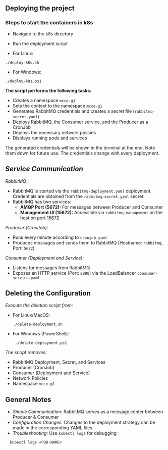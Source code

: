 ## **Deploying the project**
### **Steps to start the containers in k8s**
- Navigate to the k8s directory
- Run the deployment script

-  For Linux:
```
./deploy-k8s.sh
```
- For Windows:
```
./deploy-k8s.ps1
```
**The script performs the following tasks:**
   - Creates a namespace `mcce-g1`
   - Sets the context to the namespace `mcce-g1`
   - Generates RabbitMQ credentials and creates a secret file (`rabbitmq-secret.yaml`)
   - Deploys RabbitMQ, the Consumer service, and the Producer as a CronJob
   - Deploys the necessary network policies
   - Displays running pods and services

The generated credentials will be shown in the terminal at the end. Note them down for future use.
The credentials change with every deployment.


## *Service Communication*
*RabbitMQ:*
   - RabbitMQ is started via the `rabbitmq-deployment.yaml` deployment.
     Credentials are obtained from the `rabbitmq-secret.yaml` secret.
   - RabbitMQ has two services:
     - **AMQP Port (5672):** For messages between Producer and Consumer
     - **Management UI (15672):** Accessible via `rabbitmq-management` on the host on port 15672

*Producer (CronJob):*
   - Runs every minute according to `cronjob.yaml`
   - Produces messages and sends them to RabbitMQ (Hostname: `rabbitmq`, Port: `5672`)

*Consumer (Deployment and Service):*
   - Listens for messages from RabbitMQ
   - Exposes an HTTP service (Port: `8080`) via the LoadBalancer `consumer-service.yaml`


## **Deleting the Configuration**
*Execute the deletion script from:*
   - For Linux/MacOS:
     ```
     ./delete-deployment.sh
      ```
     
   - For Windows (PowerShell):
     ```
      ./delete-deployment.ps1
     ```
      
*The script removes:*
   - RabbitMQ Deployment, Secret, and Services
   - Producer (CronJob)
   - Consumer (Deployment and Service)
   - Network Policies
   - Namespace `mcce-g1`

## General Notes
- *Simple Communication:* RabbitMQ serves as a message center between Producer & Consumer
- *Configuration Changes:* Changes to the deployment strategy can be made in the corresponding
                          YAML files
- *Troubleshooting:* Use `kubectl logs` for debugging:
```
  kubectl logs <POD-NAME>
```
